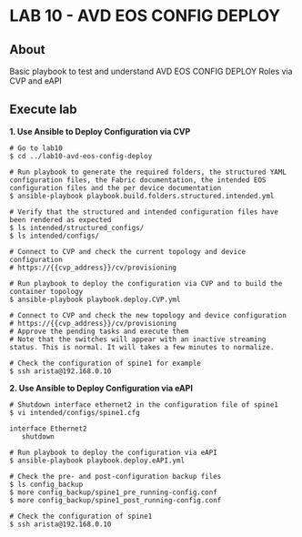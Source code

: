 # LAB 10 - AVD EOS CONFIG DEPLOY

## About

Basic playbook to test and understand AVD EOS CONFIG DEPLOY Roles via CVP and eAPI

## Execute lab

__1. Use Ansible to Deploy Configuration via CVP__

```shell
# Go to lab10
$ cd ../lab10-avd-eos-config-deploy

# Run playbook to generate the required folders, the structured YAML configuration files, the Fabric documentation, the intended EOS configuration files and the per device documentation
$ ansible-playbook playbook.build.folders.structured.intended.yml

# Verify that the structured and intended configuration files have been rendered as expected
$ ls intended/structured_configs/
$ ls intended/configs/

# Connect to CVP and check the current topology and device configuration
# https://{{cvp_address}}/cv/provisioning

# Run playbook to deploy the configuration via CVP and to build the container topology
$ ansible-playbook playbook.deploy.CVP.yml

# Connect to CVP and check the new topology and device configuration
# https://{{cvp_address}}/cv/provisioning
# Approve the pending tasks and execute them
# Note that the switches will appear with an inactive streaming status. This is normal. It will takes a few minutes to normalize.

# Check the configuration of spine1 for example
$ ssh arista@192.168.0.10

```

__2. Use Ansible to Deploy Configuration via eAPI__

```shell
# Shutdown interface ethernet2 in the configuration file of spine1
$ vi intended/configs/spine1.cfg

interface Ethernet2
   shutdown

# Run playbook to deploy the configuration via eAPI
$ ansible-playbook playbook.deploy.eAPI.yml

# Check the pre- and post-configuration backup files
$ ls config_backup
$ more config_backup/spine1_pre_running-config.conf
$ more config_backup/spine1_post_running-config.conf

# Check the configuration of spine1
$ ssh arista@192.168.0.10
```